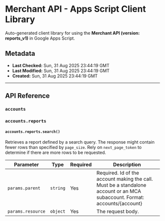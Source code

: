 # Merchant API - Apps Script Client Library

Auto-generated client library for using the **Merchant API (version: reports_v1)** in Google Apps Script.

## Metadata

- **Last Checked:** Sun, 31 Aug 2025 23:44:19 GMT
- **Last Modified:** Sun, 31 Aug 2025 23:44:19 GMT
- **Created:** Sun, 31 Aug 2025 23:44:19 GMT



---

## API Reference

### `accounts`

### `accounts.reports`

#### `accounts.reports.search()`

Retrieves a report defined by a search query. The response might contain fewer rows than specified by `page_size`. Rely on `next_page_token` to determine if there are more rows to be requested.

| Parameter | Type | Required | Description |
|---|---|---|---|
| `params.parent` | `string` | Yes | Required. Id of the account making the call. Must be a standalone account or an MCA subaccount. Format: accounts/{account} |
| `params.resource` | `object` | Yes | The request body. |
